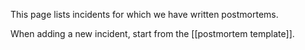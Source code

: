 This page lists incidents for which we have written postmortems.

When adding a new incident, start from the [[postmortem template]].